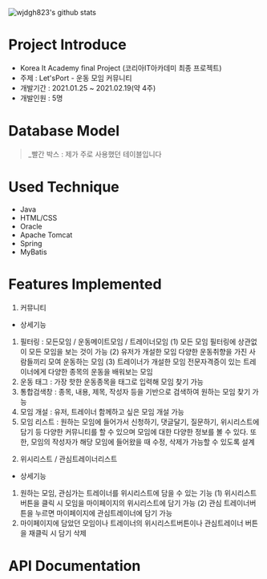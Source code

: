 ![wjdgh823's github stats](https://github-readme-stats.vercel.app/api?username=Kinetic27&show_icons=true)


# Project Introduce

* Korea It Academy final Project (코리아IT아카데미 최종 프로젝트)
* 주제 : Let'sPort - 운동 모임 커뮤니티
* 개발기간 : 2021.01.25 ~ 2021.02.19(약 4주)
* 개발인원 : 5명

# Database Model

> _빨간 박스 : 제가 주로 사용했던 테이블입니다
> 

# Used Technique

* Java
* HTML/CSS
* Oracle
* Apache Tomcat
* Spring
* MyBatis

# Features Implemented

1. 커뮤니티

* 상세기능
1) 필터링 : 모든모임 / 운동메이트모임 / 트레이너모임
(1) 모든 모임
필터링에 상관없이 모든 모임을 보는 것이 가능
(2) 유저가 개설한 모임
다양한 운동취향을 가진 사람들끼리 모여 운동하는 모임
(3) 트레이너가 개설한 모임
전문자격증이 있는 트레이너에게 다양한 종목의 운동을 배워보는 모임
2) 운동 태그   : 가장 핫한 운동종목을 태그로 입력해 모임 찾기 가능
3) 통합검색창  : 종목, 내용, 제목, 작성자 등을 기반으로 검색하여 원하는 모임 찾기 가능
4) 모임 개설   : 유저, 트레이너 함께하고 싶은 모임 개설 가능
5) 모임 리스트 : 원하는 모임에 들어가서 신청하기, 댓글달기, 질문하기, 위시리스트에 담기 등 다양한 커뮤니티를
할 수 있으며 모임에 대한 다양한 정보를 볼 수 있다. 또한, 모임의 작성자가 해당 모임에 들어왔을 때 수정, 삭제가 가능할 수 있도록 설계



2. 위시리스트 / 관심트레이너리스트

* 상세기능
1) 원하는 모임, 관심가는 트레이너를 위시리스트에 담을 수 있는 기능
(1) 위시리스트버튼을 클릭 시 모임을 마이페이지의 위시리스트에 담기 가능
(2) 관심 트레이너버튼을 누르면 마이페이지에 관심트레이너에 담기 가능
2) 마이페이지에 담았던 모임이나 트레이너의 위시리스트버튼이나 관심트레이너 버튼을 재클릭 시 담기 삭제

  
# API Documentation
